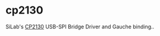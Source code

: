 # cp2130
SiLab's [CP2130](https://www.silabs.com/documents/public/data-sheets/CP2130.pdf) USB-SPI Bridge Driver and Gauche binding..